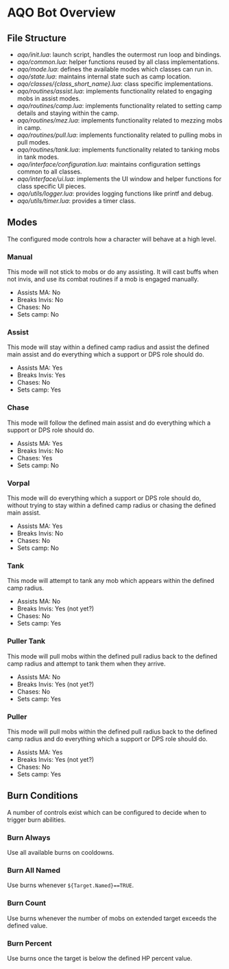 # AQO Bot Overview

## File Structure

- *aqo/init.lua*: launch script, handles the outermost run loop and bindings.
- *aqo/common.lua*: helper functions reused by all class implementations.
- *aqo/mode.lua*: defines the available modes which classes can run in.
- *aqo/state.lua*: maintains internal state such as camp location.
- *aqo/classes/{class_short_name}.lua*: class specific implementations.
- *aqo/routines/assist.lua*: implements functionality related to engaging mobs in assist modes.
- *aqo/routines/camp.lua*: implements functionality related to setting camp details and staying within the camp.
- *aqo/routines/mez.lua*: implements functionality related to mezzing mobs in camp.
- *aqo/routines/pull.lua*: implements functionality related to pulling mobs in pull modes.
- *aqo/routines/tank.lua*: implements functionality related to tanking mobs in tank modes.
- *aqo/interface/configuration.lua*: maintains configuration settings common to all classes.
- *aqo/interface/ui.lua*: implements the UI window and helper functions for class specific UI pieces.
- *aqo/utils/logger.lua*: provides logging functions like printf and debug.
- *aqo/utils/timer.lua*: provides a timer class.

## Modes

The configured mode controls how a character will behave at a high level.

### Manual
This mode will not stick to mobs or do any assisting. It will cast buffs when not invis, and use its combat routines if a mob is engaged manually.

- Assists MA: No
- Breaks Invis: No
- Chases: No
- Sets camp: No

### Assist
This mode will stay within a defined camp radius and assist the defined main assist and do everything which a support or DPS role should do.

- Assists MA: Yes
- Breaks Invis: Yes
- Chases: No
- Sets camp: Yes

### Chase
This mode will follow the defined main assist and do everything which a support or DPS role should do.

- Assists MA: Yes
- Breaks Invis: No
- Chases: Yes
- Sets camp: No

### Vorpal
This mode will do everything which a support or DPS role should do, without trying to stay within a defined camp radius or chasing the defined main assist.

- Assists MA: Yes
- Breaks Invis: No
- Chases: No
- Sets camp: No

### Tank
This mode will attempt to tank any mob which appears within the defined camp radius.

- Assists MA: No
- Breaks Invis: Yes (not yet?)
- Chases: No
- Sets camp: Yes

### Puller Tank
This mode will pull mobs within the defined pull radius back to the defined camp radius and attempt to tank them when they arrive.

- Assists MA: No
- Breaks Invis: Yes (not yet?)
- Chases: No
- Sets camp: Yes

### Puller
This mode will pull mobs within the defined pull radius back to the defined camp radius and do everything which a support or DPS role should do.

- Assists MA: Yes
- Breaks Invis: Yes (not yet?)
- Chases: No
- Sets camp: Yes

## Burn Conditions
A number of controls exist which can be configured to decide when to trigger burn abilities.

### Burn Always
Use all available burns on cooldowns.

### Burn All Named
Use burns whenever `${Target.Named}==TRUE`.

### Burn Count
Use burns whenever the number of mobs on extended target exceeds the defined value.

### Burn Percent
Use burns once the target is below the defined HP percent value.
